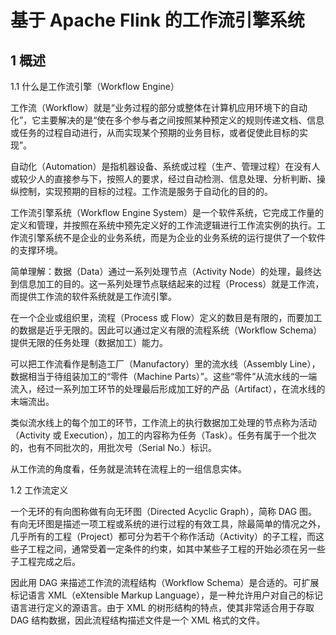 # 基于 Apache Flink 的工作流引擎系统

## 1 概述


1.1 什么是工作流引擎（Workflow Engine）


工作流（Workflow）就是“业务过程的部分或整体在计算机应用环境下的自动化”，它主要解决的是“使在多个参与者之间按照某种预定义的规则传递文档、信息或任务的过程自动进行，从而实现某个预期的业务目标，或者促使此目标的实现”。

自动化（Automation）是指机器设备、系统或过程（生产、管理过程）在没有人或较少人的直接参与下，按照人的要求，经过自动检测、信息处理、分析判断、操纵控制，实现预期的目标的过程。工作流是服务于自动化的目的的。

工作流引擎系统（Workflow Engine System）是一个软件系统，它完成工作量的定义和管理，并按照在系统中预先定义好的工作流逻辑进行工作流实例的执行。工作流引擎系统不是企业的业务系统，而是为企业的业务系统的运行提供了一个软件的支撑环境。

简单理解：数据（Data）通过一系列处理节点（Activity Node）的处理，最终达到信息加工的目的。这一系列处理节点联结起来的过程（Process）就是工作流，而提供工作流的软件系统就是工作流引擎。

在一个企业或组织里，流程（Process 或 Flow）定义的数目是有限的，而要加工的数据是近乎无限的。因此可以通过定义有限的流程系统（Workflow Schema）提供无限的任务处理（数据加工）能力。

可以把工作流看作是制造工厂（Manufactory）里的流水线（Assembly Line），数据相当于待组装加工的“零件（Machine Parts）”。这些“零件”从流水线的一端流入，经过一系列加工环节的处理最后形成加工好的产品（Artifact），在流水线的末端流出。

类似流水线上的每个加工的环节，工作流上的执行数据加工处理的节点称为活动（Activity 或 Execution），加工的内容称为任务（Task）。任务有属于一个批次的，也有不同批次的，用批次号（Serial No.）标识。

从工作流的角度看，任务就是流转在流程上的一组信息实体。


1.2 工作流定义


一个无环的有向图称做有向无环图（Directed Acyclic Graph），简称 DAG 图。有向无环图是描述一项工程或系统的进行过程的有效工具，除最简单的情况之外，几乎所有的工程（Project）都可分为若干个称作活动（Activity）的子工程，而这些子工程之间，通常受着一定条件的约束，如其中某些子工程的开始必须在另一些子工程完成之后。

因此用 DAG 来描述工作流的流程结构（Workflow Schema）是合适的。可扩展标记语言 XML（eXtensible Markup Language），是一种允许用户对自己的标记语言进行定义的源语言。由于 XML 的树形结构的特点，使其非常适合用于存取 DAG 结构数据，因此流程结构描述文件是一个 XML 格式的文件。

